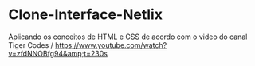 # Clone-Interface-Netlix
Aplicando os conceitos de HTML e CSS de acordo com o video do canal Tiger Codes / https://www.youtube.com/watch?v=zfdNNOBfg94&amp;t=230s
